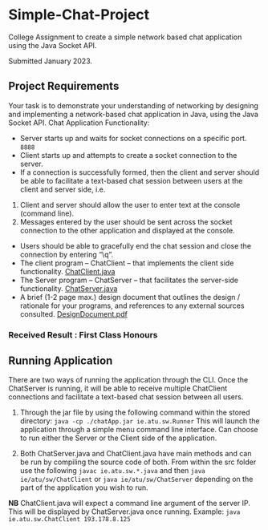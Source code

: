 # Simple-Chat-Project
College Assignment to create a simple network based chat application using the Java Socket API.

Submitted January 2023.

## Project Requirements

Your task is to demonstrate your understanding of networking by designing and
implementing a network-based chat application in Java, using the Java Socket API.
Chat Application Functionality:
- Server starts up and waits for socket connections on a specific port. `8888`
- Client starts up and attempts to create a socket connection to the server.
- If a connection is successfully formed, then the client and server should be able
to facilitate a text-based chat session between users at the client and server
side, i.e.
1. Client and server should allow the user to enter text at the console
(command line).
2. Messages entered by the user should be sent across the socket
connection to the other application and displayed at the console.
- Users should be able to gracefully end the chat session and close the
connection by entering “\q”.
- The client program – ChatClient – that implements the client side
functionality. [ChatClient.java](https://github.com/RichDaly/Simple_Chat_Project/blob/main/src/ie/atu/sw/ChatClient.java)
- The Server program – ChatServer – that facilitates the server-side
functionality. [ChatServer.java](https://github.com/RichDaly/Simple_Chat_Project/blob/main/src/ie/atu/sw/ChatServer.java)
- A brief (1-2 page max.) design document that outlines the design / rationale for
your programs, and references to any external sources consulted. [DesignDocument.pdf](https://github.com/RichDaly/Simple_Chat_Project/blob/main/DesignDocument.pdf)

### Received Result : First Class Honours

## Running Application

There are two ways of running the application through the CLI. Once the ChatServer is running, it will be able to receive multiple ChatClient connections and facilitate a text-based chat session between all users.

1. Through the jar file by using the following command within the stored directory:
`java -cp ./chatApp.jar ie.atu.sw.Runner`
This will launch the application through a simple menu command line interface. Can choose
to run either the Server or the Client side of the application.

2. Both ChatServer.java and ChatClient.java have main methods and can be run by compiling
the source code of both. From within the src folder use the following `javac ie.atu.sw.*.java` and then `java ie/atu/sw/ChatClient` or `java ie/atu/sw/ChatServer` depending on the part of the application you wish to run.

**NB** ChatClient.java will expect a command line argument of the server IP. This will be
displayed by ChatServer.java once running.
Example: `java ie.atu.sw.ChatClient 193.178.8.125`
